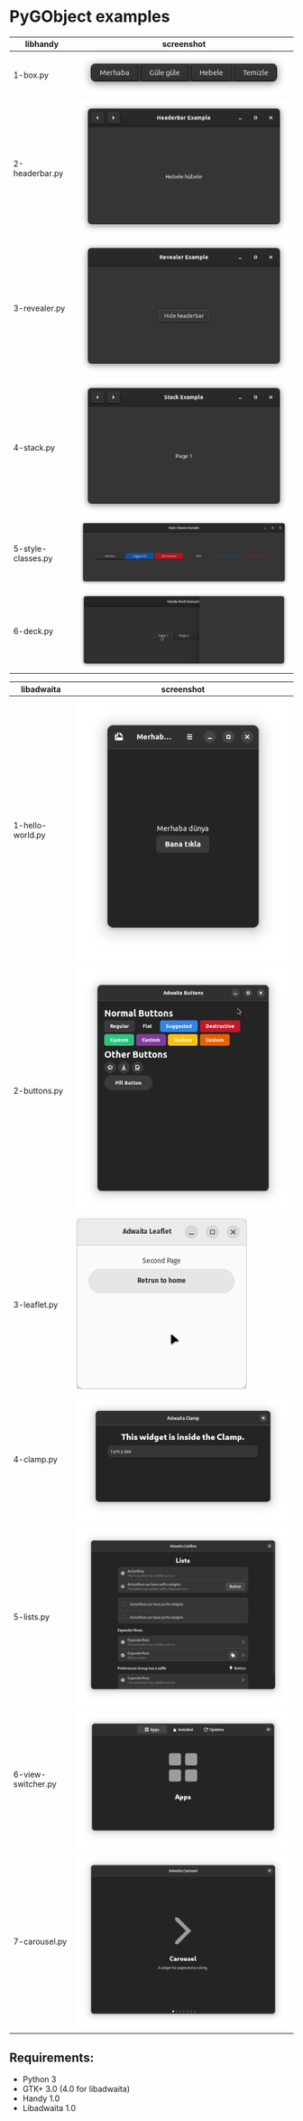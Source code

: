 # PyGObject examples

| libhandy           | screenshot                                                 |
| ------------------ | ---------------------------------------------------------- |
| 1-box.py           | ![box](screenshots/handy/1-box-py.png)                     |
| 2-headerbar.py     | ![headerbar](screenshots/handy/2-headerbar-py.png)         |
| 3-revealer.py      | ![revealer](screenshots/handy/3-revealer-py.png)           |
| 4-stack.py         | ![stack](screenshots/handy/4-stack-py.png)                 |
| 5-style-classes.py | ![style-classes](screenshots/handy/5-style-classes-py.png) |
| 6-deck.py          | ![deck](screenshots/handy/6-deck-py.png)                   |

| libadwaita         | screenshot                                                     |
| ------------------ | -------------------------------------------------------------- |
| 1-hello-world.py   | ![helloworld](screenshots/libadwaita/1-hello-world-py.png)     |
| 2-buttons.py       | ![buttons](screenshots/libadwaita/2-buttons-py.png)            |
| 3-leaflet.py       | ![leaflet](screenshots/libadwaita/3-leaflet-py.png)            |
| 4-clamp.py         | ![clamp](screenshots/libadwaita/4-clamp-py.png)                |
| 5-lists.py         | ![lists](screenshots/libadwaita/5-lists-py.png)                |
| 6-view-switcher.py | ![viewswitcher](screenshots/libadwaita/6-view-switcher-py.png) |
| 7-carousel.py      | ![carousel](screenshots/libadwaita/7-carousel-py.png)          |

## Requirements:

- Python 3
- GTK+ 3.0 (4.0 for libadwaita)
- Handy 1.0
- Libadwaita 1.0
